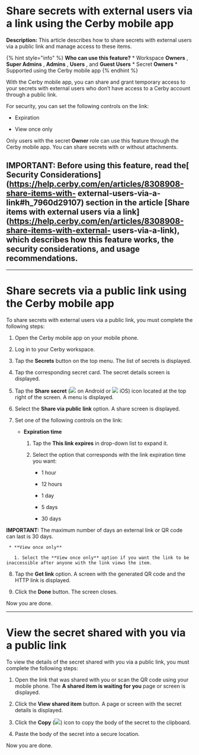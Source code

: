 # Share secrets with external users via a link using the Cerby mobile app

**Description:** This article describes how to share secrets with external users via a public link and manage access to these items.

{% hint style="info" %} **Who can use this feature?** * Workspace **Owners** ,
**Super Admins** , **Admins** , **Users** , and **Guest Users** * Secret
**Owners** * Supported using the Cerby mobile app {% endhint %}

With the Cerby mobile app, you can share and grant temporary access to your
secrets with external users who don’t have access to a Cerby account through a
public link.

For security, you can set the following controls on the link:

  * Expiration

  * View once only

Only users with the secret **Owner** role can use this feature through the
Cerby mobile app. You can share secrets with or without attachments.

**IMPORTANT:** Before using this feature, read the[ Security
Considerations](https://help.cerby.com/en/articles/8308908-share-items-with-
external-users-via-a-link#h_7960d29107) section in the article [Share items
with external users via a
link](https://help.cerby.com/en/articles/8308908-share-items-with-external-
users-via-a-link), which describes how this feature works, the security
considerations, and usage recommendations.  
---  
  
* * *

# **Share secrets via a public link using the Cerby mobile app**

To share secrets with external users via a public link, you must complete the
following steps:

  1. Open the Cerby mobile app on your mobile phone.

  2. Log in to your Cerby workspace.

  3. Tap the **Secrets** button on the top menu. The list of secrets is displayed.

  4. Tap the corresponding secret card. The secret details screen is displayed.

  5. Tap the **Share secret** (![](https://downloads.intercomcdn.com/i/o/pc0ldyqu/1633620399/ef3c8760908014e820be21a4edce/AD_4nXfnJ31ZanOp8e1jmjlqffmIPoqk3LPG-4P-I7Y7Wa3Bc3_qVbOzBQWjw8xEhrL5ldDmnb04pCAEckj6zVbGIQuZ2Lv5EjbL4GDzCqf2H2NfKqBaZJuhCLWGcaROUkD4M6z8zdDr?expires=1753231050&signature=e2cbae2d14abe5b8ca1b7671c029177a185b4d616e98402d857b60d026f4e34c&req=dSYkFc98nYJWUPMU3HP0gIbNbW9%2Btrsg6L5HjeN6zQKYRZIS8ew%3D%0A) on Android or ![](https://downloads.intercomcdn.com/i/o/pc0ldyqu/1633620683/711a6c6d40af7ed17d46454dc88d/AD_4nXceMUt27D97RmyCKfaurNT3MDD5gpeidHMFkSLLFosKEBUJ7CwdHWq_Cvq_C6YUs-51NCpQNOcy9E-HSvkcBLcxcKJ7drxNC_vvJxVktoThlfQ1DlzLjYL1uh_DMecbmTTAulJSXw?expires=1753231050&signature=95d96605d589f6f9b0f5dd35c55c450a3d41115894a54ad981a9e6b5a5451623&req=dSYkFc98nYdXWvMU3HP0gLMn%2Blu7JCTxVciOw8X59%2BjgI38iFrc%3D%0A) iOS) icon located at the top right of the screen. A menu is displayed.

  6. Select the **Share via public link** option. A share screen is displayed.

  7. Set one of the following controls on the link:

     * **Expiration time**

       1. Tap the **This link expires** in drop-down list to expand it.

       2. Select the option that corresponds with the link expiration time you want:

          * 1 hour

          * 12 hours

          * 1 day

          * 5 days

          * 30 days 

**IMPORTANT:** The maximum number of days an external link or QR code can last
is 30 days.

     * **View once only**

       1. Select the **View once only** option if you want the link to be inaccessible after anyone with the link views the item.

  8. Tap the **Get link** option. A screen with the generated QR code and the HTTP link is displayed. 

  9. Click the **Done** button. The screen closes.

Now you are done.

* * *

# **View the secret shared with you via a public link**

To view the details of the secret shared with you via a public link, you must
complete the following steps:

  1. Open the link that was shared with you or scan the QR code using your mobile phone. The **A shared item is waiting for you** page or screen is displayed.

  2. Click the **View shared item** button. A page or screen with the secret details is displayed.

  3. Click the **Copy** (![](https://downloads.intercomcdn.com/i/o/pc0ldyqu/1633618364/35b6f0359c4d8df49da6f717f8ca/AD_4nXfUn4eaE8FsziRtAbWx-Fn7CVEPBpeEJiDZmK5uxIiesXQZMYG1Cen98djF6oLymQfJORkp4nvfr3jIxIYZlqvG4fekepOTsKCo2UMvy5U8m9_oLqruf5NWqlS91ETSuYDQjOynJA?expires=1753230900&signature=b1a326105bb2d4d899b8a355d01843d85eaefc3443f6da017a04cb3dba9a93be&req=dSYkFc9%2FlYJZXfMU3HP0gA%2BRpAMjrGQ342R7TIOhlqoJQvhYtrA%3D%0A)) icon to copy the body of the secret to the clipboard.

  4. Paste the body of the secret into a secure location.

Now you are done.


